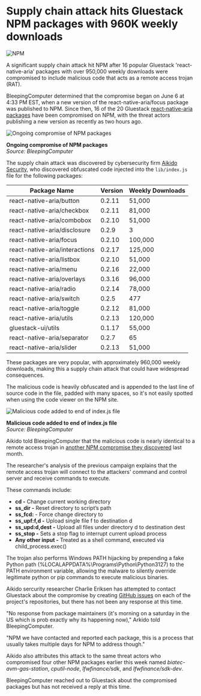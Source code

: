 # Supply chain attack hits Gluestack NPM packages with 960K weekly downloads

![NPM](https://www.bleepstatic.com/content/hl-images/2022/07/05/NPM_logo_headpic.jpg)

A significant supply chain attack hit NPM after 16 popular Gluestack 'react-native-aria' packages with over 950,000 weekly downloads were compromised to include malicious code that acts as a remote access trojan (RAT).

BleepingComputer determined that the compromise began on June 6 at 4:33 PM EST, when a new version of the react-native-aria/focus package was published to NPM. Since then, 16 of the 20 Gluestack [react-native-aria packages](https://www.npmjs.com/org/react-native-aria) have been compromised on NPM, with the threat actors publishing a new version as recently as two hours ago.

![Ongoing compromise of NPM packages](https://www.bleepstatic.com/images/news/security/g/gluestack/npm-supply-chain-attack/gluestack-2-hours.jpg)

**Ongoing compromise of NPM packages**  
_Source: BleepingComputer_

The supply chain attack was discovered by cybersecurity firm [Aikido Security,](https://www.aikido.dev/) who discovered obfuscated code injected into the `lib/index.js` file for the following packages:

| **Package Name**               | **Version** | **Weekly Downloads** |
| ------------------------------ | ----------- | -------------------- |
| react-native-aria/button       | 0.2.11      | 51,000               |
| react-native-aria/checkbox     | 0.2.11      | 81,000               |
| react-native-aria/combobox     | 0.2.10      | 51,000               |
| react-native-aria/disclosure   | 0.2.9       | 3                    |
| react-native-aria/focus        | 0.2.10      | 100,000              |
| react-native-aria/interactions | 0.2.17      | 125,000              |
| react-native-aria/listbox      | 0.2.10      | 51,000               |
| react-native-aria/menu         | 0.2.16      | 22,000               |
| react-native-aria/overlays     | 0.3.16      | 96,000               |
| react-native-aria/radio        | 0.2.14      | 78,000               |
| react-native-aria/switch       | 0.2.5       | 477                  |
| react-native-aria/toggle       | 0.2.12      | 81,000               |
| react-native-aria/utils        | 0.2.13      | 120,000              |
| gluestack-ui/utils             | 0.1.17      | 55,000               |
| react-native-aria/separator    | 0.2.7       | 65                   |
| react-native-aria/slider       | 0.2.13      | 51,000               |

These packages are very popular, with approximately 960,000 weekly downloads, making this a supply chain attack that could have widespread consequences.

The malicious code is heavily obfuscated and is appended to the last line of source code in the file, padded with many spaces, so it's not easily spotted when using the code viewer on the NPM site.

![Malicious code added to end of index.js file](https://www.bleepstatic.com/images/news/security/g/gluestack/npm-supply-chain-attack/gluestack-compromise.jpg)

**Malicious code added to end of index.js file**  
_Source: BleepingComputer_

Aikido told BleepingComputer that the malicious code is nearly identical to a remote access trojan in [another NPM compromise they discovered](https://www.aikido.dev/blog/catching-a-rat-remote-access-trojian-rand-user-agent-supply-chain-compromise) last month.

The researcher's analysis of the previous campaign explains that the remote access trojan will connect to the attackers' command and control server and receive commands to execute.

These commands include:

* **cd -** Change current working directory
* **ss\_dir -** Reset directory to script’s path
* **ss\_fcd:<path>** \- Force change directory to <path>
* **ss\_upf:f,d -** Upload single file f to destination d
* **ss\_upd:d,dest -** Upload all files under directory d to destination dest
* **ss\_stop -** Sets a stop flag to interrupt current upload process
* **Any other input -** Treated as a shell command, executed via child\_process.exec()

The trojan also performs Windows PATH hijacking by prepending a fake Python path (%LOCALAPPDATA%\\Programs\\Python\\Python3127) to the PATH environment variable, allowing the malware to silently override legitimate python or pip commands to execute malicious binaries.

Aikido sercurity researcher Charlie Eriksen has attempted to contact Gluestack about the compromise by creating [GitHub issues](https://github.com/gluestack/gluestack-ui/issues/2894) on each of the project's repositories, but there has not been any response at this time.

"No response from package maintainers (it's morning on a saturday in the US which is prob exactly why its happening now)," Arkido told BleepingComputer.

"NPM we have contacted and reported each package, this is a process that usually takes multiple days for NPM to address though."

Aikido also attributes this attack to the same threat actors who compromised four other NPM packages earlier this week named _biatec-avm-gas-station_, _cputil-node_, _lfwfinance/sdk_, and _lfwfinance/sdk-dev_.

BleepingComputer reached out to Gluestack about the compromised packages but has not received a reply at this time.